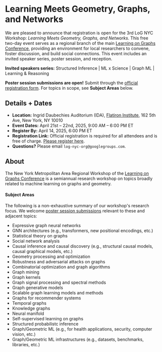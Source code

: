 
# **Learning Meets Geometry, Graphs, and Networks** 

We are pleased to announce that registration is open for the 3rd LoG NYC Workshop: *Learning Meets Geometry, Graphs, and Networks.* This free two-day event serves as a regional branch of the main [Learning on Graphs Conference](https://logconference.org/), providing an environment for local researchers to convene, foster discussion, and build social connections. This event includes an invited speaker series, poster session, and reception. 

**Invited speakers series:** Structured Inference | ML x Science | Graph ML | Learning & Reasoning

**Poster session submissions are open!** Submit through the [official registration form](https://events.simonsfoundation.org/event/90116c4e-d87a-4943-8bb8-b3b92d0ff398/regProcessStep1:9d11078f-3ba9-4a4e-be59-4d82b9e7a8ca?RefId=Registration). For topics in scope, see **Subject Areas** below.


## Details + Dates

- **Location:**  Ingrid Daubechies Auditorium (IDA), [Flatiron Institute](https://www.simonsfoundation.org/flatiron/), 162 5th Ave, New York, NY 10010
- **Event Dates:** April 21st – 22nd, 2025, 9:00 AM – 6:00 PM ET
- **Register By:** April 14, 2025, 6:00 PM ET
- **Registration Link:** Official registration is required for all attendees and is free of charge. [Please register here](https://events.simonsfoundation.org/event/90116c4e-d87a-4943-8bb8-b3b92d0ff398/regProcessStep1:9d11078f-3ba9-4a4e-be59-4d82b9e7a8ca?RefId=Registration).
- **Questions?** Please email `log-nyc-org@googlegroups.com`. 

## About

The New York Metropolitan Area Regional Workshop of the [Learning on Graphs Conference](https://logconference.org/) is a semiannual research workshop on topics broadly related to machine learning on graphs and geometry. 

#### Subject Areas

The following is a non-exhaustive summary of our workshop's research focus. We welcome [poster session submissions](https://events.simonsfoundation.org/event/90116c4e-d87a-4943-8bb8-b3b92d0ff398/regProcessStep1:9d11078f-3ba9-4a4e-be59-4d82b9e7a8ca?RefId=Registration) relevant to these and adjacent topics:

- Expressive graph neural networks
- GNN architectures (e.g., transformers, new positional encodings, etc.)
- Statistical theory on graphs
- Social network analysis
- Causal inference and causal discovery (e.g., structural causal models, causal graphical models, etc.)
- Geometry processing and optimization
- Robustness and adversarial attacks on graphs
- Combinatorial optimization and graph algorithms
- Graph mining
- Graph kernels
- Graph signal processing and spectral methods
- Graph generative models
- Scalable graph learning models and methods
- Graphs for recommender systems
- Temporal graphs
- Knowledge graphs
- Neural manifold
- Self-supervised learning on graphs
- Structured probabilistc inference
- Graph/Geometric ML (e.g., for health applications, security, computer vision, etc.)
- Graph/Geometric ML infrastructures (e.g., datasets, benchmarks, libraries, etc.)
